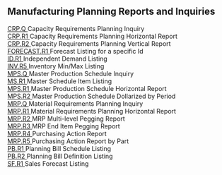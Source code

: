 ##  Manufacturing Planning Reports and Inquiries

<PageHeader />

[ CRP.Q ](CRP-Q/README.md) Capacity Requirements Planning Inquiry   
[ CRP.R1 ](CRP-R1/README.md) Capacity Requirements Planning Horizontal Report   
[ CRP.R2 ](CRP-R2/README.md) Capacity Requirements Planning Vertical Report   
[ FORECAST.R1 ](FORECAST-R1/README.md) Forecast Listing for a specific Id   
[ ID.R1 ](ID-R1/README.md) Independent Demand Listing   
[ INV.R5 ](INV-R5/README.md) Inventory Min/Max Listing   
[ MPS.Q ](MPS-Q/README.md) Master Production Schedule Inquiry   
[ MS.R1 ](MS-R1/README.md) Master Schedule Item Listing   
[ MPS.R1 ](MPS-R1/README.md) Master Production Schedule Horizontal Report   
[ MPS.R2 ](MPS-R2/README.md) Master Production Schedule Dollarized by Period   
[ MRP.Q ](MRP-Q/README.md) Material Requirements Planning Inquiry   
[ MRP.R1 ](MRP-R1/README.md) Material Requirements Planning Horizontal Report   
[ MRP.R2 ](MRP-R2/README.md) MRP Multi-level Pegging Report   
[ MRP.R3 ](MRP-R3/README.md) MRP End Item Pegging Report   
[ MRP.R4 ](MRP-R4/README.md) Purchasing Action Report   
[ MRP.R5 ](MRP-R5/README.md) Purchasing Action Report by Part   
[ PB.R1 ](PB-R1/README.md) Planning Bill Schedule Listing   
[ PB.R2 ](PB-R2/README.md) Planning Bill Definition Listing   
[ SF.R1 ](SF-R1/README.md) Sales Forecast Listing   
  
<badge text= "Version 8.10.57" vertical="middle" />

<PageFooter />